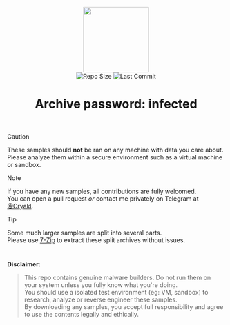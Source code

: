 <p align="center">
<img width="152" height="152" src="https://github.com/user-attachments/assets/9f6953de-0437-4435-a817-3a7619a6af09"><br>
<img alt="Repo Size" src="https://img.shields.io/github/repo-size/Cryakl/Ultimate-RAT-Collection"> <img alt="Last Commit" src="https://img.shields.io/github/last-commit/Cryakl/Ultimate-RAT-Collection">
</p> <!-- Excuse this chunky part, i'm terrible at markdown. But hopefully this redesign is good enough. --!>

<h1 align="center">Archive password: infected</h1><br>

> [!CAUTION]
> These samples should **not** be ran on any machine with data you care about.  
> Please analyze them within a secure environment such as a virtual machine or sandbox.

> [!NOTE]  
> If you have any new samples, all contributions are fully welcomed.  
> You can open a pull request *or* contact me privately on Telegram at [@Cryakl](https://t.me/Cryakl).  

> [!TIP]  
> Some much larger samples are split into several parts.  
> Please use [7-Zip](https://www.7-zip.org/download.html) to extract these split archives without issues.

<h1></h1>

**Disclaimer:**
> This repo contains genuine malware builders. Do not run them on your system unless you fully know what you're doing.  
> You should use a isolated test environment (eg: VM, sandbox) to research, analyze or reverse engineer these samples.  
> By downloading any samples, you accept full responsibility and agree to use the contents legally and ethically.  
